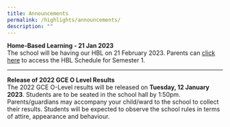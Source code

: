 ```yaml
---
title: Announcements
permalink: /highlights/announcements/
description: ""
---
```


**Home-Based Learning - 21 Jan 2023**  
The school will be having our HBL on 21 February 2023. Parents can [click here](https://jurongwestsec-moe-edu-sg-admin.cwp.sg/qql/slot/u198/Announcement/2023/HBL%20Schedule%20Sem%201%202023.pdf) to access the HBL Schedule for Semester 1.

----------------------------------------------------

**Release of 2022 GCE O Level Results**  
The 2022 GCE O-Level results will be released on **Tuesday, 12 January 2023**. Students are to be seated in the school hall by 1:50pm. Parents/guardians may accompany your child/ward to the school to collect their results. Students will be expected to observe the school rules in terms of attire, appearance and behaviour.